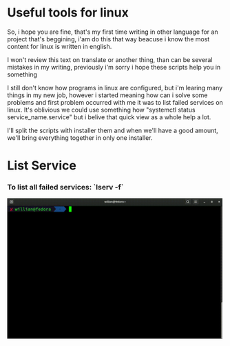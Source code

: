 <h1>Useful tools for linux</h1>
<p>So, i hope you are fine, that's my first time writing in other language for an project that's beggining, i'am do this that way beacuse i know the most content for linux is written in english.</p>
<p>I won't review this text on translate or another thing, than can be several mistakes in my writing, previously i'm sorry i hope these scripts help you in something</p>

<p>I still don't know how programs in linux are configured, but i'm learing many things in my new job, however i started meaning how can i solve some problems and first problem occurred with me it was to list failed services on linux. It's oblivious we could use
something how "systemctl status service_name.service" but i belive that quick view as a whole help a lot.</p>

<p>I'll split the scripts with installer them and when we'll have a good amount, we'll bring everything together in only one installer.</p>

<h1>List Service</h1>
<h3>To list all failed services: `lserv -f`</h3>
<p>    </p>
<img style="width:500px;" src="tutorial-assets/lserv.gif">
